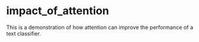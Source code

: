 # impact_of_attention
This is a demonstration of how attention can improve the performance of a text classifier. 
